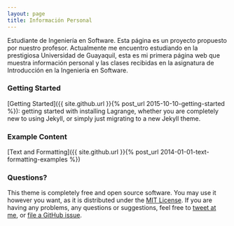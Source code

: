 ```yaml
---
layout: page
title: Información Personal
---
```


Estudiante de Ingeniería en Software. Esta página es un proyecto propuesto por nuestro profesor. Actualmente me encuentro estudiando en la prestigiosa Universidad de Guayaquil, esta es mi primera página web que muestra información personal y  las clases recibidas en la asignatura de Introducción en la Ingeniería en Software.


### Getting Started

[Getting Started]({{ site.github.url }}{% post_url 2015-10-10-getting-started %}): getting started with installing Lagrange, whether you are completely new to using Jekyll, or simply just migrating to a new Jekyll theme.

### Example Content

[Text and Formatting]({{ site.github.url }}{% post_url 2014-01-01-text-formatting-examples %})

### Questions?

This theme is completely free and open source software. You may use it however you want, as it is distributed under the [MIT License](http://choosealicense.com/licenses/mit/). If you are having any problems, any questions or suggestions, feel free to [tweet at me](https://twitter.com/intent/tweet?text=My%question%about%Lagrange%is:%&amp;via=paululele), or [file a GitHub issue](https://github.com/lenpaul/lagrange/issues/new).
